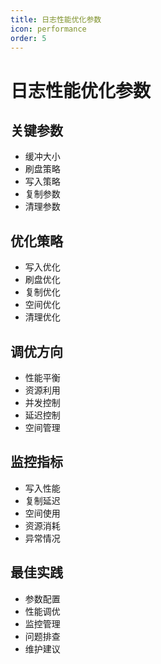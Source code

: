 ```yaml
---
title: 日志性能优化参数
icon: performance
order: 5
---
```


# 日志性能优化参数

## 关键参数
- 缓冲大小
- 刷盘策略
- 写入策略
- 复制参数
- 清理参数

## 优化策略
- 写入优化
- 刷盘优化
- 复制优化
- 空间优化
- 清理优化

## 调优方向
- 性能平衡
- 资源利用
- 并发控制
- 延迟控制
- 空间管理

## 监控指标
- 写入性能
- 复制延迟
- 空间使用
- 资源消耗
- 异常情况

## 最佳实践
- 参数配置
- 性能调优
- 监控管理
- 问题排查
- 维护建议

